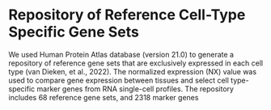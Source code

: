 # Repository of Reference Cell-Type Specific Gene Sets
We used Human Protein Atlas database (version 21.0) to generate a repository of reference gene sets that are exclusively expressed in each cell type (van Dieken, et al., 2022). The normalized expression (NX) value was used to compare gene expression between tissues and select cell type-specific marker genes from RNA single-cell profiles. The repository includes 68 reference gene sets, and 2318 marker genes
